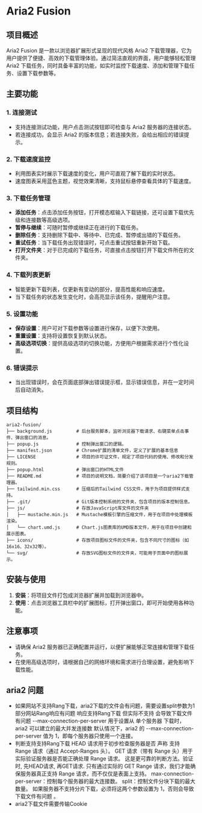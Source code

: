 # Aria2 Fusion

## 项目概述
Aria2 Fusion 是一款以浏览器扩展形式呈现的现代风格 Aria2 下载管理器，它为用户提供了便捷、高效的下载管理体验。通过简洁直观的界面，用户能够轻松管理 Aria2 下载任务，同时具备丰富的功能，如实时监控下载速度、添加和管理下载任务、设置下载参数等。

## 主要功能

### 1. 连接测试
- 支持连接测试功能，用户点击测试按钮即可检查与 Aria2 服务器的连接状态。
- 若连接成功，会显示 Aria2 的版本信息；若连接失败，会给出相应的错误提示。

### 2. 下载速度监控
- 利用图表实时展示下载速度的变化，用户可直观了解下载的实时状态。
- 速度图表采用蓝色主题，视觉效果清晰，支持鼠标悬停查看具体的下载速度。

### 3. 下载任务管理
- **添加任务**：点击添加任务按钮，打开模态框输入下载链接，还可设置下载优先级和连接数等高级选项。
- **暂停与继续**：可随时暂停或继续正在进行的下载任务。
- **删除任务**：支持删除下载中、等待中、已完成、暂停或出错的下载任务。
- **重试任务**：当下载任务出现错误时，可点击重试按钮重新开始下载。
- **打开文件夹**：对于已完成的下载任务，可直接点击按钮打开下载文件所在的文件夹。

### 4. 下载列表更新
- 智能更新下载列表，仅更新有变动的部分，提高性能和响应速度。
- 当下载任务的状态发生变化时，会高亮显示该任务，提醒用户注意。

### 5. 设置功能
- **保存设置**：用户可对下载参数等设置进行保存，以便下次使用。
- **重置设置**：支持将设置恢复到默认状态。
- **高级选项切换**：提供高级选项的切换功能，方便用户根据需求进行个性化设置。

### 6. 错误提示
- 当出现错误时，会在页面底部弹出错误提示框，显示错误信息，并在一定时间后自动消失。

## 项目结构
```plaintext
aria2-fusion/
├── background.js         # 后台服务脚本，监听浏览器下载请求、右键菜单点击事件、弹出窗口的消息。
├── popup.js              # 控制弹出窗口的逻辑。
├── manifest.json         # Chrome扩展的清单文件，定义了扩展的基本信息
├── LICENSE               # 项目的许可证文件，规定了项目代码的使用、修改和分发规则。
├── popup.html            # 弹出窗口的HTML文件
├── README.md             # 项目的说明文档，简要介绍了该项目是一个aria2下载管理器。
├── tailwind.min.css      # 压缩后的Tailwind CSS文件，用于为项目提供样式支持。
├── .git/                 # Git版本控制系统的文件夹，包含项目的版本控制信息。
├── js/                   # 存放JavaScript库文件的文件夹
│   ├── mustache.min.js   # Mustache模板引擎的压缩文件，用于在项目中处理模板渲染。
│   └── chart.umd.js      # Chart.js图表库的UMD版本文件，用于在项目中创建和展示图表。
├── icons/                # 存放项目图标文件的文件夹，包含不同尺寸的图标（如16x16、32x32等）。
└── svg/                  # 存放SVG图标文件的文件夹，可能用于页面中的图标展示。
```

## 安装与使用
1. **安装**：将项目文件打包成浏览器扩展并加载到浏览器中。
2. **使用**：点击浏览器工具栏中的扩展图标，打开弹出窗口，即可开始使用各种功能。

## 注意事项
- 请确保 Aria2 服务器已正确配置并运行，以便扩展能够正常连接和管理下载任务。
- 在使用高级选项时，请根据自己的网络环境和需求进行合理设置，避免影响下载性能。

## aria2 问题
-  如果网站不支持Rang下载，aria2下载的文件会有问题，需要设置split参数为1
   部分网站Rang响应有问题 响应支持Rang下载 但实际不支持 会导致下载文件有问题
   --max-connection-per-server 用于设置从 单个服务器 下载时，aria2 可以建立的最大并发连接数
   默认情况下，aria2 的 --max-connection-per-server 值为 1，即每个服务器只使用一个连接。
-  判断支持支持Rang下载
   HEAD 请求用于初步检查服务器是否 声称 支持 Range 请求（通过 Accept-Ranges 头）。
   GET 请求（带有 Range 头）用于实际验证服务器是否能正确处理 Range 请求。 这是更可靠的判断方法。验证时, 先HEAD请求, 再GET请求.
   只有通过实际的 GET Range 请求，我们才能确保服务器真正支持 Range 请求，而不仅仅是表面上支持。
   max-connection-per-server：控制每个服务器的最大连接数。
   split：控制文件分块下载的最大数量。
   如果服务器不支持分片下载，必须将这两个参数设置为 1，否则会导致下载文件有问题 。 
-  aria2下载文件需要传输Cookie
